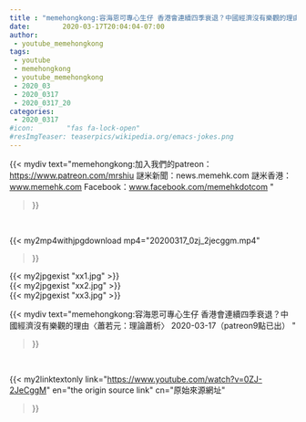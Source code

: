 ```yaml
---
title : "memehongkong:容海恩可專心生仔 香港會連續四季衰退？中國經濟沒有樂觀的理由〈蕭若元：理論蕭析〉 2020-03-17（patreon9點已出） "
date:        2020-03-17T20:04:04-07:00
author:
 - youtube_memehongkong
tags:
 - youtube
 - memehongkong
 - youtube_memehongkong
 - 2020_03
 - 2020_0317
 - 2020_0317_20
categories:
 - 2020_0317
#icon:        "fas fa-lock-open"
#resImgTeaser: teaserpics/wikipedia.org/emacs-jokes.png
---
```


{{< mydiv text="memehongkong:加入我們的patreon：https://www.patreon.com/mrshiu 謎米新聞：news.memehk.com 謎米香港： www.memehk.com Facebook：www.facebook.com/memehkdotcom "
>}}
<br>


{{< my2mp4withjpgdownload mp4="20200317_0zj_2jecggm.mp4"
>}}

{{< my2jpgexist "xx1.jpg" >}}<br>
{{< my2jpgexist "xx2.jpg" >}}<br>
{{< my2jpgexist "xx3.jpg" >}}<br>



{{< mydiv text="memehongkong:容海恩可專心生仔 香港會連續四季衰退？中國經濟沒有樂觀的理由〈蕭若元：理論蕭析〉 2020-03-17（patreon9點已出） "
>}}
<br>

{{< my2linktextonly link="https://www.youtube.com/watch?v=0ZJ-2JeCggM"
en="the origin source link" cn="原始來源網址"
>}}


<br>

